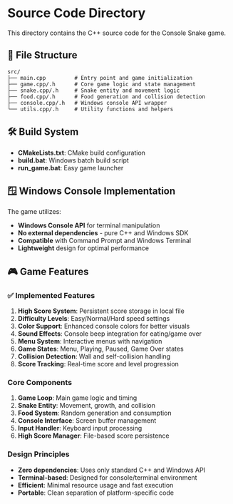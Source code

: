 # Source Code Directory

This directory contains the C++ source code for the Console Snake game.

## 📁 File Structure

```
src/
├── main.cpp         # Entry point and game initialization
├── game.cpp/.h      # Core game logic and state management  
├── snake.cpp/.h     # Snake entity and movement logic
├── food.cpp/.h      # Food generation and collision detection
├── console.cpp/.h   # Windows console API wrapper
└── utils.cpp/.h     # Utility functions and helpers
```

## 🛠️ Build System

- **CMakeLists.txt**: CMake build configuration
- **build.bat**: Windows batch build script
- **run_game.bat**: Easy game launcher

## 🪟 Windows Console Implementation

The game utilizes:
- **Windows Console API** for terminal manipulation
- **No external dependencies** - pure C++ and Windows SDK
- **Compatible** with Command Prompt and Windows Terminal
- **Lightweight** design for optimal performance

## 🎮 Game Features

### ✅ Implemented Features
1. **High Score System**: Persistent score storage in local file
2. **Difficulty Levels**: Easy/Normal/Hard speed settings
3. **Color Support**: Enhanced console colors for better visuals
4. **Sound Effects**: Console beep integration for eating/game over
5. **Menu System**: Interactive menus with navigation
6. **Game States**: Menu, Playing, Paused, Game Over states
7. **Collision Detection**: Wall and self-collision handling
8. **Score Tracking**: Real-time score and level progression

### Core Components
1. **Game Loop**: Main game logic and timing
2. **Snake Entity**: Movement, growth, and collision
3. **Food System**: Random generation and consumption
4. **Console Interface**: Screen buffer management
5. **Input Handler**: Keyboard input processing
6. **High Score Manager**: File-based score persistence

### Design Principles
- **Zero dependencies**: Uses only standard C++ and Windows API
- **Terminal-based**: Designed for console/terminal environment
- **Efficient**: Minimal resource usage and fast execution
- **Portable**: Clean separation of platform-specific code